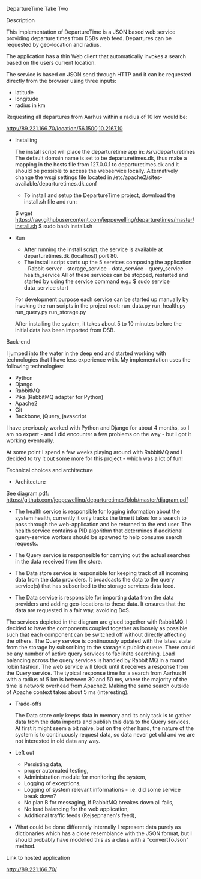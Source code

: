 DepartureTime Take Two

Description

This implementation of DepartureTime is a JSON based web service providing departure times from DSBs web feed.
Departures can be requested by geo-location and radius.

The application has a thin Web client that automatically invokes a search
based on the users current location.

The service is based on JSON send through HTTP and it can be requested
directly from the browser using three inputs: 
 - latitude
 - longitude
 - radius in km

Requesting all departures from Aarhus within a radius of 10 km would be:

http://89.221.166.70/location/56.1500,10.2167,10


- Installing

   The install script will place the departuretime app in: /srv/departuretimes
   The default domain name is set to be departuretimes.dk, thus make a mapping in the hosts file from 127.0.0.1 to
   departuretimes.dk and it should be possible to access the webservice locally.
   Alternatively change the wsgi settings file located in /etc/apache2/sites-available/departuretimes.dk.conf

  - To install and setup the DepartureTime project, download the install.sh file and run:

  $ wget https://raw.githubusercontent.com/jeppewelling/departuretimes/master/install.sh
  $ sudo bash install.sh


- Run

  - After running the install script, the service is available at departuretimes.dk (localhost) port 80.
  - The install script starts up the 5 services composing the application
        - Rabbit-server
        - storage_service
        - data_service
        - query_service
        - health_service
   All of these services can be stopped, restarted and started by using the service command e.g.:
   $ sudo service data_service start

   For development purpose each service can be started up manually by invoking the run scripts in the project root:
   run_data.py
   run_health.py
   run_query.py
   run_storage.py

   After installing the system, it takes about 5 to 10 minutes before the initial data has been imported from DSB.


Back-end

I jumped into the water in the deep end and started working with
technologies that I have less experience with. My implementation uses
the following technologies:

 - Python
 - Django
 - RabbitMQ
 - Pika (RabbitMQ adapter for Python)
 - Apache2
 - Git
 - Backbone, jQuery, javascript

 I have previously worked with Python and Django for about 4 months,
 so I am no expert - and I did encounter a few problems on the way - but I
 got it working eventually.

 At some point I spend a few weeks playing around with RabbitMQ and I
 decided to try it out some more for this project - which was a lot of
 fun!


Technical choices and architecture

 - Architecture

  See diagram.pdf:
  https://github.com/jeppewelling/departuretimes/blob/master/diagram.pdf

  - The health service
        is responsible for logging information about the system health,
        currently it only tracks the time it takes for a search to pass through the web-application
        and be returned to the end user.
        The health service contains a PID algorithm that determines if additional query-service workers
        should be spawned to help consume search requests.

  - The Query service
        is responseible for carrying out the actual searches in the data received from the store.

  - The Data store service
        is responsible for keeping track of all incoming data from the data providers.
        It broadcasts the data to the query service(s) that has subscribed to the storage services data feed.

  - The Data service
        is responsible for importing data from the data providers and adding geo-locations to these data.
        It ensures that the data are requested in a fair way, avoiding DoS.


  The services depicted in the diagram are glued together with RabbitMQ.
  I decided to have the components coupled together as loosely as possible
  such that each component can be switched off without directly affecting
  the others.
  The Query service is continuously updated with the latest state from the
  storage by subscribing to the storage's publish queue.  There could be any
  number of active query services to facilitate searching. Load balancing
  across the query services is handled by Rabbit MQ in a round robin fashion.
  The web service will block until it receives a response from the Query service.
  The typical response time for a search from Aarhus H with a radius of 5 km is
  between 30 and 50 ms, where the majority of the time is network overhead from Apache2.
  Making the same search outside of Apache context takes about 5 ms (interesting).


 - Trade-offs
   
   The Data store only keeps data in memory and its only task is to gather
   data from the data imports and publish this data to the Query services.
   At first it might seem a bit naive, but on the other hand, the nature of
   the system is to continuously request data, so data never get old and we
   are not interested in old data any way.


 - Left out 
   - Persisting data,
   - proper automated testing,
   - Administration module for monitoring the system,
   - Logging of exceptions,
   - Logging of system relevant informations - i.e. did some service break down?
   - No plan B for messaging, if RabbitMQ breakes down all fails,
   - No load balancing for the web application,
   - Additional traffic feeds (Rejsepnanen's feed),

 - What could be done differently
    Internally I represent data purely as dictionaries which has a close resemblance with the JSON format,
    but I should probably have modelled this as a class with a "convertToJson" method.

   

Link to hosted application

http://89.221.166.70/
